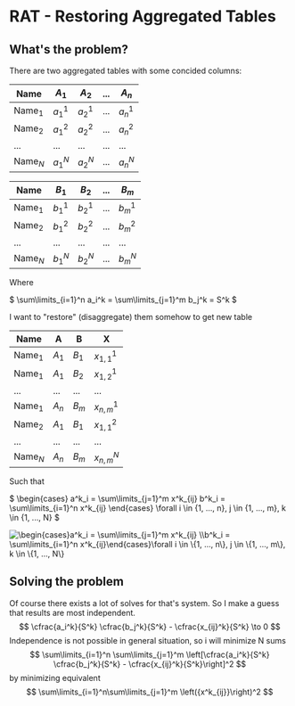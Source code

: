 # RAT - Restoring Aggregated Tables
## What's the problem?

There are two aggregated tables with some concided columns:

| Name | $A_1$ |  $A_2$ | ... | $A_n$ |
| --- | --- | --- | --- | --- |
| $\text{Name}_1$ | $a_1^1$ | $a_2^1$ | ... | $a_n^1$ |
| $\text{Name}_2$ | $a_1^2$ | $a_2^2$ | ... | $a_n^2$ |
| ... | ... | ... | ... | ... |
| $\text{Name}_N$ | $a_1^N$ | $a_2^N$ | ... | $a_n^N$ |

| Name | $B_1$ |  $B_2$ | ... | $B_m$ |
| --- | --- | --- | --- | --- |
| $\text{Name}_1$ | $b_1^1$ | $b_2^1$ | ... | $b_m^1$ |
| $\text{Name}_2$ | $b_1^2$ | $b_2^2$ | ... | $b_m^2$ |
| ... | ... | ... | ... | ... |
| $\text{Name}_N$ | $b_1^N$ | $b_2^N$ | ... | $b_m^N$ |

Where

$
\sum\limits_{i=1}^n a_i^k =
\sum\limits_{j=1}^m b_j^k = S^k
$

I want to "restore" (disaggregate) them somehow to get new table

| Name | A | B | X |
| --- | --- | --- | --- |
| $\text{Name}_1$ | $A_1$ | $B_1$ | $x_{1, 1}^1$ |
| $\text{Name}_1$ | $A_1$ | $B_2$ | $x_{1, 2}^1$ |
| ... | ... | ... | ... |
| $\text{Name}_1$ | $A_n$ | $B_m$ | $x_{n, m}^1$ |
| $\text{Name}_2$ | $A_1$ | $B_1$ | $x_{1, 1}^2$ |
| ... | ... | ... | ... |
| $\text{Name}_N$ | $A_n$ | $B_m$ | $x_{n, m}^N$ |

Such that

$
\begin{cases}
a^k_i = \sum\limits_{j=1}^m x^k_{ij}
b^k_i = \sum\limits_{i=1}^n x^k_{ij}
\end{cases}
\forall i \in \{1, ..., n\}, j \in \{1, ..., m\}, k \in \{1, ..., N\}
$

<img src="https://latex.codecogs.com/svg.image?\begin{cases}a^k_i&space;=&space;\sum\limits_{j=1}^m&space;x^k_{ij}&space;\\b^k_i&space;=&space;\sum\limits_{i=1}^n&space;x^k_{ij}\end{cases}\forall&space;i&space;\in&space;\{1,&space;...,&space;n\},&space;j&space;\in&space;\{1,&space;...,&space;m\},&space;k&space;\in&space;\{1,&space;...,&space;N\}" title="\begin{cases}a^k_i = \sum\limits_{j=1}^m x^k_{ij} \\b^k_i = \sum\limits_{i=1}^n x^k_{ij}\end{cases}\forall i \in \{1, ..., n\}, j \in \{1, ..., m\}, k \in \{1, ..., N\}" />

## Solving the problem

Of course there exists a lot of solves for that's system. So I make a guess that results are most independent. 
$$
\cfrac{a_i^k}{S^k} \cfrac{b_j^k}{S^k} - \cfrac{x_{ij}^k}{S^k} \to 0
$$
Independence is not possible in general situation, so i will minimize N sums
$$
\sum\limits_{i=1}^n \sum\limits_{j=1}^m \left[\cfrac{a_i^k}{S^k} \cfrac{b_j^k}{S^k} - \cfrac{x_{ij}^k}{S^k}\right]^2
$$
by minimizing equivalent
$$
\sum\limits_{i=1}^n\sum\limits_{j=1}^m \left({x^k_{ij}}\right)^2
$$
